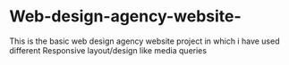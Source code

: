 # Web-design-agency-website-
This is the  basic web design agency website project  in which i have used   different Responsive layout/design  like media queries 
